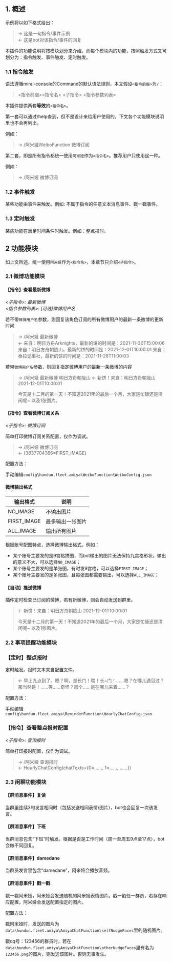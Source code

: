 ## 1. 概述

示例将以如下格式给出：
>  -> 这是一句指令/事件示例  
>  <- 这是bot对该指令/事件的回复

本插件的功能说明将按模块划分来介绍。而每个模块内的功能，按照触发方式又可划分为：指令触发、事件触发、定时触发。

### 1.1 指令触发

语法遵循mirai-console的Command的默认语法规则，本文假设`<指令前缀>`为`/`：

> <指令前缀><指令名> <子指令> <指令参数列表>

本插件提供两套**等效**的`<指令名>`。

第一套可以通过/help查到，但不是设计来给用户使用的，下文各个功能模块说明里也不会再列出。

例如：
>  -> /阿米娅WeiboFunction 微博订阅 <arg1>

第二套，即是所有指令都统一使用`阿米娅`作为`<指令名>`。推荐用户只使用这一种。

例如：
>  -> /阿米娅 微博订阅 <arg1>

### 1.2 事件触发

某些功能由事件来触发。例如: 不属于指令的任意文本消息事件、戳一戳事件。

### 1.3 定时触发

某些功能在满足时间条件时触发。例如：整点报时。

## 2 功能模块

如上文所述，统一使用`阿米娅`作为`<指令名>`，本章节只介绍`<子指令>`。

### 2.1 微博功能模块

#### 【指令】查看最新微博

*<子指令>: 最新微博*  
*<指令参数列表>: [可选]微博用户名*

若不带`微博用户名`参数，则回复该角色订阅的所有微博用户的最新一条微博的更新时间

>  -> /阿米娅 最新微博  
> <- 来自：明日方舟Arknights，最新的饼的时间是：2021-11-30T15:00:06
>    来自：明日方舟朝陇山，最新的饼的时间是：2021-12-01T10:00:01
>    来自：泰拉记事社，最新的饼的时间是：2021-11-28T11:00:03

若带`微博用户名`参数，则回复指定微博用户的最新一条微博的内容

>  -> /阿米娅 最新微博 明日方舟朝陇山 
> <- 新饼！来自：明日方舟朝陇山 2021-12-01T10:00:01
> 
> 
> 今天是十二月的第一天！不知道2021年的最后一个月，大家是忙碌还是清闲呢~ 
> 以及1张图片。 

#### 【指令】查看微博订阅关系

*<子指令>: 微博订阅*  

简单打印微博订阅关系配置，仅作为调试。

>  -> /阿米娅 微博订阅  
> <- {3837704366=FIRST_IMAGE}

配置方法：

手动编辑`config\hundun.fleet.amiya\WeiboFunction\WeiboConfig.json`

#### 微博输出格式

|输出格式|说明|
|----|----|
|NO_IMAGE|不输出图片|
|FIRST_IMAGE|最多输出一张图片|
|ALL_IMAGE|输出所有图片|

根据账号配图特点，选择微博输出格式。例如：
- 某个账号主要发的是9宫格拼图，而bot输出的图片无法保持九宫格形状，输出的意义不大，可以选择`NO_IMAGE`；
- 某个账号主要发的是单张图，有时发9宫格，可以选择`FIRST_IMAGE`；
- 某个账号主要发的是多张图，且每张图都需要输出，可以选择`ALL_IMAGE`；

#### 【自动】推送微博

插件定时检查已订阅的微博，若有新微博，则会自动发送到群里。

> <- 新饼！来自：明日方舟朝陇山 2021-12-01T10:00:01
> 
> 
> 今天是十二月的第一天！不知道2021年的最后一个月，大家是忙碌还是清闲呢~ 
> 以及1张图片。

### 2.2 事项提醒功能模块

### 【定时】整点报时

定时触发。报时文本来自配置文件。

>  <- 早上九点到了。嗯？啊，是长门！喂！长~门！……嗯？在哪儿遇见过？那当然是！……等……奇怪？那个……是在哪儿来着……？

配置方法：

手动编辑`config\hundun.fleet.amiya\ReminderFunction\HourlyChatConfig.json`

### 【指令】查看整点报时配置

*<子指令>: 查询报时*  

简单打印报时配置，仅作为调试。

>  -> /阿米娅 查询报时  
> <- HourlyChatConfig(chatTexts={0=……, 1=……, ……})

### 2.3 闲聊功能模块

#### 【群消息事件】复读

当群里连续3句发言相同时（包括发送相同表情/图片），bot也会回复一次该发言。

#### 【群消息事件】下班

当群消息包含“下班”时触发。根据是否是工作时间（周一至周五9点至17点），bot会做不同回复。

#### 【群消息事件】damedane

当群员发言里包含“damedane”，阿米娅会播放音频。

#### 【群消息事件】戳一戳

戳一戳阿米娅，阿米娅会发送随机的阿米娅表情图片。戳一戳任一群员，若存在响应配置，阿米娅会发送配置指定的图片。

配置方法：

戳阿米娅时，发送的图片为`data\hundun.fleet.amiya\AmiyaChatFunction\selfNudgeFaces`里的随机图片。

戳qq号：123456的群员时，若在`data\hundun.fleet.amiya\AmiyaChatFunction\otherNudgeFaces`里有名为`123456.png`的图片，则发送该图片。否则无事发生。